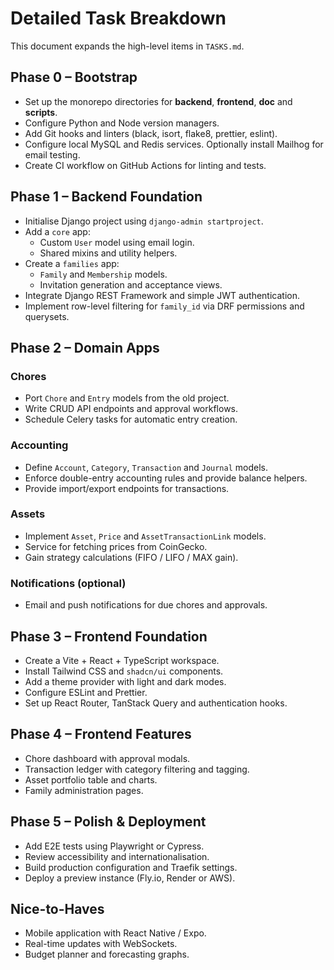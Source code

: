 # Detailed Task Breakdown

This document expands the high-level items in `TASKS.md`.

## Phase 0 – Bootstrap
- Set up the monorepo directories for **backend**, **frontend**, **doc** and **scripts**.
- Configure Python and Node version managers.
- Add Git hooks and linters (black, isort, flake8, prettier, eslint).
- Configure local MySQL and Redis services. Optionally install Mailhog for email testing.
- Create CI workflow on GitHub Actions for linting and tests.

## Phase 1 – Backend Foundation
- Initialise Django project using `django-admin startproject`.
- Add a `core` app:
  - Custom `User` model using email login.
  - Shared mixins and utility helpers.
- Create a `families` app:
  - `Family` and `Membership` models.
  - Invitation generation and acceptance views.
- Integrate Django REST Framework and simple JWT authentication.
- Implement row-level filtering for `family_id` via DRF permissions and querysets.

## Phase 2 – Domain Apps
### Chores
- Port `Chore` and `Entry` models from the old project.
- Write CRUD API endpoints and approval workflows.
- Schedule Celery tasks for automatic entry creation.

### Accounting
- Define `Account`, `Category`, `Transaction` and `Journal` models.
- Enforce double-entry accounting rules and provide balance helpers.
- Provide import/export endpoints for transactions.

### Assets
- Implement `Asset`, `Price` and `AssetTransactionLink` models.
- Service for fetching prices from CoinGecko.
- Gain strategy calculations (FIFO / LIFO / MAX gain).

### Notifications (optional)
- Email and push notifications for due chores and approvals.

## Phase 3 – Frontend Foundation
- Create a Vite + React + TypeScript workspace.
- Install Tailwind CSS and `shadcn/ui` components.
- Add a theme provider with light and dark modes.
- Configure ESLint and Prettier.
- Set up React Router, TanStack Query and authentication hooks.

## Phase 4 – Frontend Features
- Chore dashboard with approval modals.
- Transaction ledger with category filtering and tagging.
- Asset portfolio table and charts.
- Family administration pages.

## Phase 5 – Polish & Deployment
- Add E2E tests using Playwright or Cypress.
- Review accessibility and internationalisation.
- Build production configuration and Traefik settings.
- Deploy a preview instance (Fly.io, Render or AWS).

## Nice-to-Haves
- Mobile application with React Native / Expo.
- Real-time updates with WebSockets.
- Budget planner and forecasting graphs.
